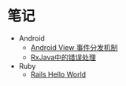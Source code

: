 # 笔记

* Android
  * [Android View 事件分发机制](Android/android_view_event.md)
  * [RxJava中的错误处理](Android/rxjava_handle_error.md)
* Ruby
  * [Rails Hello World](Ruby/HelloRails.md)


